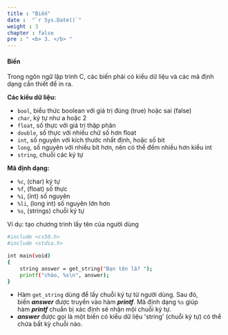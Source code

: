 ```yaml
---
title : "Biến"
date :  "`r Sys.Date()`" 
weight : 3 
chapter : false
pre : " <b> 3. </b> "
---
```

#### Biến
Trong ngôn ngữ lập trình C, các biến phải có kiểu dữ liệu và các mã định dạng cần thiết để in ra.


**Các kiểu dữ liệu:**
- `bool`, biểu thức boolean với giá trị đúng (true) hoặc sai (false)
- `char`, ký tự như a hoặc 2
- `float`, số thực với giá trị thập phân
- `double`, số thực với nhiều chữ số hơn float
- `int`, số nguyên với kích thước nhất định, hoặc số bit
- `long`, số nguyên với nhiều bit hơn, nên có thể đếm nhiều hơn kiểu int
- `string`, chuỗi các ký tự


**Mã định dạng:**
- `%c`, (char) ký tự
- `%f`, (float) số thực
- `%i`, (int) số nguyên
- `%li`, (long int) số nguyên lớn hơn
- `%s`, (strings) chuỗi ký tự

Ví dụ: tạo chương trình lấy tên của người dùng

```bash
#include <cs50.h>
#include <stdio.h>

int main(void)
{
    string answer = get_string("Bạn tên là? ");
    printf("chào, %s\n", answer);
}
```
- Hàm `get_string` dùng để lấy chuỗi ký tự từ người dùng. Sau đó, biến ***answer*** được truyền vào hàm ***printf***. Mã định dạng `%s` giúp hàm ***printf*** chuẩn bị xác định sẽ nhận mội chuỗi ký tự.
- ***answer*** được gọi là một biến có kiểu dữ liệu 'string' (chuỗi ký tự) có thể chứa bất kỳ chuỗi nào.

